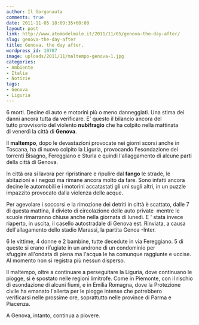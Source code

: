 ```yaml
---
author: Il Gorgonauta
comments: true
date: 2011-11-05 18:09:35+00:00
layout: post
link: http://www.atomodelmale.it/2011/11/05/genova-the-day-after/
slug: genova-the-day-after
title: Genova, the day after.
wordpress_id: 10787
image: uploads/2011/11/maltempo-genova-1.jpg
categories:
- Ambiente
- Italia
- Notizie
tags:
- Genova
- Liguria
---
```



6 morti. Decine di auto e motorini più o meno danneggiati. Una stima dei danni ancora tutta da verificare. E' questo il bilancio ancora del tutto provvisorio del violento **nubifragio** che ha colpito nella mattinata di venerdì la città di **Genova**.

Il **maltempo**, dopo le devastazioni provocate nei giorni scorsi anche in Toscana, ha di nuovo colpito la Liguria, provocando l'esondazione dei torrenti Bisagno, Fereggiano e Sturla e quindi l'allaggamento di alcune parti della città di Genova.

In città ora si lavora per ripristinare e ripulire dal **fango** le strade, le abitazioni e i negozi ma rimane ancora molto da fare. Sono infatti ancora decine le automobili e i motorini accatastati gli uni sugli altri, in un puzzle impazzito provocato dalla violenza delle acque.

Per agevolare i soccorsi e la rimozione dei detriti in città è scattato, dalle 7 di questa mattina, il divieto di circolazione delle auto private  mentre le scuole rimarranno chiuse anche nella giornata di lunedì. E ' stata invece riaperto, in uscita, il casello autostradale di Genova est. Rinviata, a causa dell'allagamento dello stadio Marassi, la partita Genoa -Inter.

6 le vittime, 4 donne e 2 bambine, tutte decedute in via Fereggiano. 5 di queste si erano rifugiate in un androne di un condominio per sfuggire all'ondata di piena ma l'acqua le ha comunque raggiunte e uccise. Al momento non si registra più nessun disperso.

Il maltempo, oltre a continuare a perseguitare la Liguria, dove continuano le piogge, si è spostato nelle regioni limitrofe. Come in Piemonte, con il rischio di esondazione di alcuni fiumi, e in Emilia Romagna, dove la Protezione civile ha emanato l'allerta per le piogge intense che potrebbero verificarsi nelle prossime ore, soprattutto nelle province di Parma e Piacenza.

A Genova, intanto, continua a piovere.
